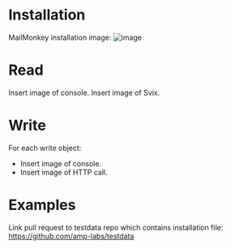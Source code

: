 # Installation 
MailMonkey installation image:
![image](https://github.com/user-attachments/assets/ebc027fb-b82b-4505-ac71-f2b61209fa4d)

# Read
Insert image of console.
Insert image of Svix.

# Write
For each write object:
* Insert image of console.
* Insert image of HTTP call.

# Examples
Link pull request to testdata repo which contains installation file: https://github.com/amp-labs/testdata
